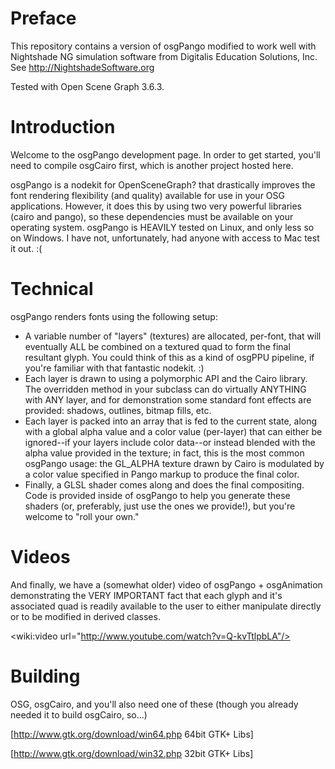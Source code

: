# Preface

This repository contains a version of osgPango modified to work well with Nightshade NG simulation software from Digitalis Education Solutions, Inc.  See http://NightshadeSoftware.org

Tested with Open Scene Graph 3.6.3.

# Introduction

Welcome to the osgPango development page. In order to get started, you'll need to compile osgCairo first, which is another project hosted here.

osgPango is a nodekit for OpenSceneGraph? that drastically improves the font rendering flexibility (and quality) available for use in your OSG applications. However, it does this by using two very powerful libraries (cairo and pango), so these dependencies must be available on your operating system. osgPango is HEAVILY tested on Linux, and only less so on Windows. I have not, unfortunately, had anyone with access to Mac test it out. :(

# Technical

osgPango renders fonts using the following setup:

- A variable number of "layers" (textures) are allocated, per-font, that will eventually ALL be combined on a textured quad to form the final resultant glyph. You could think of this as a kind of osgPPU pipeline, if you're familiar with that fantastic nodekit. :)
- Each layer is drawn to using a polymorphic API and the Cairo library. The overridden method in your subclass can do virtually ANYTHING with ANY layer, and for demonstration some standard font effects are provided: shadows, outlines, bitmap fills, etc.
- Each layer is packed into an array that is fed to the current state, along with a global alpha value and a color value (per-layer) that can either be ignored--if your layers include color data--or instead blended with the alpha value provided in the texture; in fact, this is the most common osgPango usage: the GL_ALPHA texture drawn by Cairo is modulated by a color value specified in Pango markup to produce the final color.
- Finally, a GLSL shader comes along and does the final compositing. Code is provided inside of osgPango to help you generate these shaders (or, preferably, just use the ones we provide!), but you're welcome to "roll your own." 

# Videos

And finally, we have a (somewhat older) video of osgPango + osgAnimation demonstrating the VERY IMPORTANT fact that each glyph and it's associated quad is readily available to the user to either manipulate directly or to be modified in derived classes.

<wiki:video url="http://www.youtube.com/watch?v=Q-kvTtlpbLA"/>

# Building

OSG, osgCairo, and you'll also need one of these (though you already needed it to build osgCairo, so...)

[http://www.gtk.org/download/win64.php 64bit GTK+ Libs]

[http://www.gtk.org/download/win32.php 32bit GTK+ Libs]
